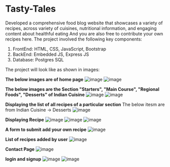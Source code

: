 # Tasty-Tales
Developed a comprehensive food blog website that showcases a variety of recipes, across variety  of cuisines, nutritional information, and engaging content about healthful eating And you are also  free to contribute your own recipes here.
The project involved the following key components:
1. FrontEnd: HTML, CSS, JavaScript, Bootstrap 
2. BackEnd: Embedded JS, Express JS
3. Database: Postgres SQL


The project will look like as shown in images:

**The below images are of home page**
![image](https://github.com/user-attachments/assets/fe487ce8-c412-4343-ad3e-e89aba4a817e)
![image](https://github.com/user-attachments/assets/73eb26d5-e785-4c3d-87c8-6b7d78a3f447)

**The below images are the Section "Starters", "Main Course", "Regional Foods", "Desserts" of Indian Cuisine**
![image](https://github.com/user-attachments/assets/879a955c-b830-42a2-b042-0fca1aff53af)
![image](https://github.com/user-attachments/assets/c8e8bb5d-fb03-48bf-a4e7-de9ccb9003fc)

**Displaying the list of all recipes of a particular section**
The below itesm are from Indian Cuisine -> Desserts
![image](https://github.com/user-attachments/assets/668638a7-f256-4abe-a70e-3f6d284dfc54)


**Displaying Recipe**
![image](https://github.com/user-attachments/assets/e4ed3bbc-03ed-428c-bda3-f122e60a8f28)
![image](https://github.com/user-attachments/assets/713effc6-8d67-4f19-9083-6ac269d32f1b)
![image](https://github.com/user-attachments/assets/652623a6-4172-4248-8810-10724f179bb2)

**A form to submit add your own recipe**
![image](https://github.com/user-attachments/assets/edccc00b-a58e-4d78-bccc-2c6645a04ced)

**List of recipes added by user**
![image](https://github.com/user-attachments/assets/0463634c-8750-4730-9d70-d5265529b16a)

**Contact Page**
![image](https://github.com/user-attachments/assets/92a9feee-f70b-4060-8c36-f650628fdab1)

**login and signup**
![image](https://github.com/user-attachments/assets/948bca7a-297e-4e82-ad0a-5e79681c1681)
![image](https://github.com/user-attachments/assets/f0ef8c0e-0b81-4ee3-a28b-33494022af60)

